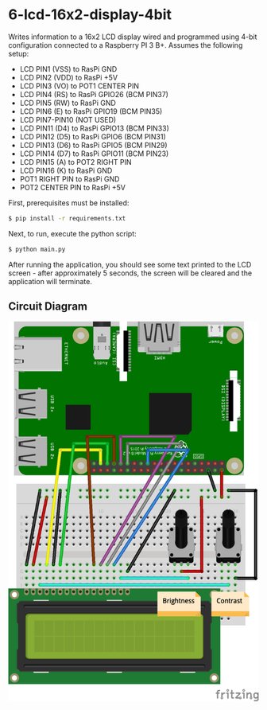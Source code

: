 # 6-lcd-16x2-display-4bit

Writes information to a 16x2 LCD display wired and programmed using 4-bit configuration connected
to a Raspberry PI 3 B+. Assumes the following setup:

- LCD PIN1 (VSS) to RasPi GND
- LCD PIN2 (VDD) to RasPi +5V
- LCD PIN3 (VO) to POT1 CENTER PIN
- LCD PIN4 (RS) to RasPi GPIO26 (BCM PIN37)
- LCD PIN5 (RW) to RasPi GND
- LCD PIN6 (E) to RasPi GPIO19 (BCM PIN35)
- LCD PIN7-PIN10 (NOT USED)
- LCD PIN11 (D4) to RasPi GPIO13 (BCM PIN33)
- LCD PIN12 (D5) to RasPi GPIO6 (BCM PIN31)
- LCD PIN13 (D6) to RasPi GPIO5 (BCM PIN29)
- LCD PIN14 (D7) to RasPi GPIO11 (BCM PIN23)
- LCD PIN15 (A) to POT2 RIGHT PIN
- LCD PIN16 (K) to RasPi GND
- POT1 RIGHT PIN to RasPi GND
- POT2 CENTER PIN to RasPi +5V

First, prerequisites must be installed:

```bash
$ pip install -r requirements.txt
```

Next, to run, execute the python script:

```bash
$ python main.py
```

After running the application, you should see some text printed to the LCD screen - after
approximately 5 seconds, the screen will be cleared and the application will terminate.

## Circuit Diagram

![Circuit](img/16x2-lcd.png "Circuit")
